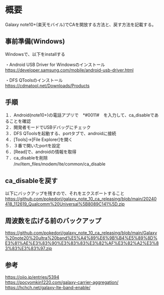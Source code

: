 # 概要
Galaxy note10+(楽天モバイル)でCAを開放する方法と、戻す方法を記載する。

## 事前準備(Windows)
Windowsで、以下をinstallする

・Android USB Driver for Windowsのインストール<br>
https://developer.samsung.com/mobile/android-usb-driver.html


・DFS QToolsのインストール<br>
https://cdmatool.net/Downloads/Products


## 手順

１．Android(note10+)の電話アプリで　*#0011#　を入力して、ca_disableであることを確認<br>
２．開発者モードでUSBデバッグにチェック<br>
３．DFS QToolsを起動する、portタブで、androidに接続<br>
４．[Tools]→[File Explorer]を開く<br>
５．３番で開いたportを設定<br>
６．[Read]で、androidの情報を取得<br>
７．ca_disableを削除<br>
　　/nv/item_files/modem/lte/common/ca_disable

## ca_disableを戻す

以下にバックアップを残すので、それをエクスポートすること<br>
https://github.com/pokedori/galaxy_note_10_ca_releasing/blob/main/20240418_112619_Qualcomm%20Universal%5B8089C141%5D.zip

## 周波数を広げる前のバックアップ
https://github.com/pokedori/galaxy_note_10_ca_releasing/blob/main/Galaxy%20note20%20ultra%20band%E5%A4%89%E6%9B%B4%E5%89%8D%E3%81%AE%E3%83%90%E3%83%83%E3%82%AF%E3%82%A2%E3%83%83%E3%83%97.zip

## 参考

https://oiio.jp/entries/5394<br>
https://pocyomkin1220.com/galaxy-carrier-aggregation/<br>
https://hchch.net/galaxy-lte-band-enable/
